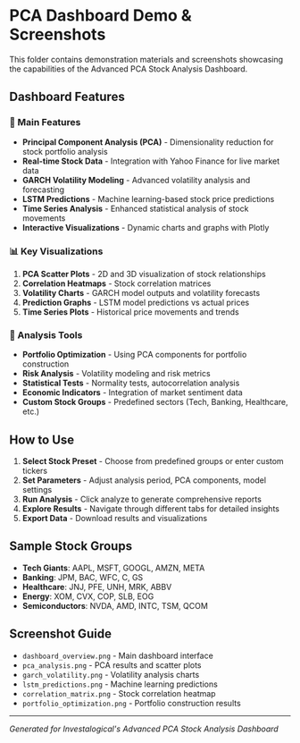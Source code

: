 # PCA Dashboard Demo & Screenshots

This folder contains demonstration materials and screenshots showcasing the capabilities of the Advanced PCA Stock Analysis Dashboard.

## Dashboard Features

### 🎯 Main Features
- **Principal Component Analysis (PCA)** - Dimensionality reduction for stock portfolio analysis
- **Real-time Stock Data** - Integration with Yahoo Finance for live market data
- **GARCH Volatility Modeling** - Advanced volatility analysis and forecasting
- **LSTM Predictions** - Machine learning-based stock price predictions
- **Time Series Analysis** - Enhanced statistical analysis of stock movements
- **Interactive Visualizations** - Dynamic charts and graphs with Plotly

### 📊 Key Visualizations
1. **PCA Scatter Plots** - 2D and 3D visualization of stock relationships
2. **Correlation Heatmaps** - Stock correlation matrices
3. **Volatility Charts** - GARCH model outputs and volatility forecasts
4. **Prediction Graphs** - LSTM model predictions vs actual prices
5. **Time Series Plots** - Historical price movements and trends

### 🔧 Analysis Tools
- **Portfolio Optimization** - Using PCA components for portfolio construction
- **Risk Analysis** - Volatility modeling and risk metrics
- **Statistical Tests** - Normality tests, autocorrelation analysis
- **Economic Indicators** - Integration of market sentiment data
- **Custom Stock Groups** - Predefined sectors (Tech, Banking, Healthcare, etc.)

## How to Use

1. **Select Stock Preset** - Choose from predefined groups or enter custom tickers
2. **Set Parameters** - Adjust analysis period, PCA components, model settings
3. **Run Analysis** - Click analyze to generate comprehensive reports
4. **Explore Results** - Navigate through different tabs for detailed insights
5. **Export Data** - Download results and visualizations

## Sample Stock Groups

- **Tech Giants**: AAPL, MSFT, GOOGL, AMZN, META
- **Banking**: JPM, BAC, WFC, C, GS
- **Healthcare**: JNJ, PFE, UNH, MRK, ABBV
- **Energy**: XOM, CVX, COP, SLB, EOG
- **Semiconductors**: NVDA, AMD, INTC, TSM, QCOM

## Screenshot Guide

- `dashboard_overview.png` - Main dashboard interface
- `pca_analysis.png` - PCA results and scatter plots
- `garch_volatility.png` - Volatility analysis charts
- `lstm_predictions.png` - Machine learning predictions
- `correlation_matrix.png` - Stock correlation heatmap
- `portfolio_optimization.png` - Portfolio construction results

---
*Generated for Investalogical's Advanced PCA Stock Analysis Dashboard*